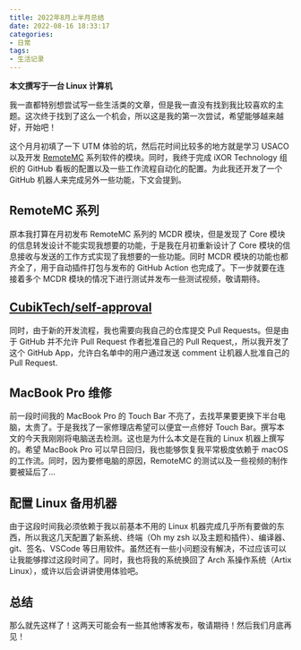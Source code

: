 ```yaml
---
title: 2022年8月上半月总结
date: 2022-08-16 18:33:17
categories:
- 日常
tags:
- 生活记录
---
```


**本文撰写于一台 Linux 计算机**

我一直都特别想尝试写一些生活类的文章，但是我一直没有找到我比较喜欢的主题。这次终于找到了这么一个机会，所以这是我的第一次尝试，希望能够越来越好，开始吧！

<!-- more -->

这个月月初填了一下 UTM 体验的坑，然后花时间比较多的地方就是学习 USACO 以及开发 [RemoteMC](https://github.com/iXORTech/RemoteMC-Core) 系列软件的模块。同时，我终于完成 iXOR Technology 组织的 GitHub 看板的配置以及一些工作流程自动化的配置。为此我还开发了一个 GitHub 机器人来完成另外一些功能，下文会提到。

## RemoteMC 系列

原本我打算在月初发布 RemoteMC 系列的 MCDR 模块，但是发现了 Core 模块的信息转发设计不能实现我想要的功能，于是我在月初重新设计了 Core 模块的信息接收与发送的工作方式实现了我想要的一些功能。同时 MCDR 模块的功能也都齐全了，用于自动插件打包与发布的 GitHub Action 也完成了。下一步就要在连接着多个 MCDR 模块的情况下进行测试并发布一些测试视频，敬请期待。

## [CubikTech/self-approval](https://github.com/CubikTech/self-approval)

同时，由于新的开发流程，我也需要向我自己的仓库提交 Pull Requests。但是由于 GitHub 并不允许 Pull Request 作者批准自己的 Pull Request,，所以我开发了这个 GitHub App，允许白名单中的用户通过发送 comment 让机器人批准自己的 Pull Request.

## MacBook Pro 维修

前一段时间我的 MacBook Pro 的 Touch Bar 不亮了，去找苹果要更换下半台电脑，太贵了。于是我找了一家修理店希望可以便宜一点修好 Touch Bar。撰写本文的今天我刚刚将电脑送去检测。这也是为什么本文是在我的 Linux 机器上撰写的。希望 MacBook Pro 可以早日回归，我也能够恢复我平常极度依赖于 macOS 的工作流。同时，因为要修电脑的原因，RemoteMC 的测试以及一些视频的制作要被延后了...

## 配置 Linux 备用机器

由于这段时间我必须依赖于我以前基本不用的 Linux 机器完成几乎所有要做的东西，所以我这几天配置了新系统、终端（Oh my zsh 以及主题和插件）、编译器、git、签名、VSCode 等日用软件。虽然还有一些小问题没有解决，不过应该可以让我能够撑过这段时间了。同时，我也将我的系统换回了 Arch 系操作系统（Artix Linux），或许以后会讲讲使用体验吧。

## 总结

那么就先这样了！这两天可能会有一些其他博客发布，敬请期待！然后我们月底再见！
